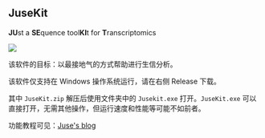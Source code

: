 ## JuseKit

**JU**st a **SE**quence tool**KI**t for **T**ranscriptomics

![](https://jusetiz.github.io/pic2/jusekit.png)

该软件的目标：以最接地气的方式帮助进行生信分析。

该软件仅支持在 Windows 操作系统运行，请在右侧 Release 下载。

其中 `JuseKit.zip` 解压后使用文件夹中的 `Jusekit.exe` 打开。`JuseKit.exe` 可以直接打开，无需其他操作，但运行速度和性能等可能不如前者。

功能教程可见：[Juse's blog](https://jusetiz.github.io/)
